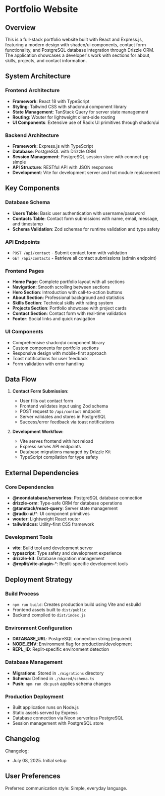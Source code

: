 # Portfolio Website

## Overview

This is a full-stack portfolio website built with React and Express.js, featuring a modern design with shadcn/ui components, contact form functionality, and PostgreSQL database integration through Drizzle ORM. The application showcases a developer's work with sections for about, skills, projects, and contact information.

## System Architecture

### Frontend Architecture
- **Framework**: React 18 with TypeScript
- **Styling**: Tailwind CSS with shadcn/ui component library
- **State Management**: TanStack Query for server state management
- **Routing**: Wouter for lightweight client-side routing
- **UI Components**: Extensive use of Radix UI primitives through shadcn/ui

### Backend Architecture
- **Framework**: Express.js with TypeScript
- **Database**: PostgreSQL with Drizzle ORM
- **Session Management**: PostgreSQL session store with connect-pg-simple
- **API Structure**: RESTful API with JSON responses
- **Development**: Vite for development server and hot module replacement

## Key Components

### Database Schema
- **Users Table**: Basic user authentication with username/password
- **Contacts Table**: Contact form submissions with name, email, message, and timestamp
- **Schema Validation**: Zod schemas for runtime validation and type safety

### API Endpoints
- `POST /api/contact` - Submit contact form with validation
- `GET /api/contacts` - Retrieve all contact submissions (admin endpoint)

### Frontend Pages
- **Home Page**: Complete portfolio layout with all sections
- **Navigation**: Smooth scrolling between sections
- **Hero Section**: Introduction with call-to-action buttons
- **About Section**: Professional background and statistics
- **Skills Section**: Technical skills with rating system
- **Projects Section**: Portfolio showcase with project cards
- **Contact Section**: Contact form with real-time validation
- **Footer**: Social links and quick navigation

### UI Components
- Comprehensive shadcn/ui component library
- Custom components for portfolio sections
- Responsive design with mobile-first approach
- Toast notifications for user feedback
- Form validation with error handling

## Data Flow

1. **Contact Form Submission**:
   - User fills out contact form
   - Frontend validates input using Zod schema
   - POST request to `/api/contact` endpoint
   - Server validates and stores in PostgreSQL
   - Success/error feedback via toast notifications

2. **Development Workflow**:
   - Vite serves frontend with hot reload
   - Express serves API endpoints
   - Database migrations managed by Drizzle Kit
   - TypeScript compilation for type safety

## External Dependencies

### Core Dependencies
- **@neondatabase/serverless**: PostgreSQL database connection
- **drizzle-orm**: Type-safe ORM for database operations
- **@tanstack/react-query**: Server state management
- **@radix-ui/***: UI component primitives
- **wouter**: Lightweight React router
- **tailwindcss**: Utility-first CSS framework

### Development Tools
- **vite**: Build tool and development server
- **typescript**: Type safety and development experience
- **drizzle-kit**: Database migration management
- **@replit/vite-plugin-***: Replit-specific development tools

## Deployment Strategy

### Build Process
- `npm run build`: Creates production build using Vite and esbuild
- Frontend assets built to `dist/public`
- Backend compiled to `dist/index.js`

### Environment Configuration
- **DATABASE_URL**: PostgreSQL connection string (required)
- **NODE_ENV**: Environment flag for production/development
- **REPL_ID**: Replit-specific environment detection

### Database Management
- **Migrations**: Stored in `./migrations` directory
- **Schema**: Defined in `./shared/schema.ts`
- **Push**: `npm run db:push` applies schema changes

### Production Deployment
- Built application runs on Node.js
- Static assets served by Express
- Database connection via Neon serverless PostgreSQL
- Session management with PostgreSQL store

## Changelog

Changelog:
- July 08, 2025. Initial setup

## User Preferences

Preferred communication style: Simple, everyday language.